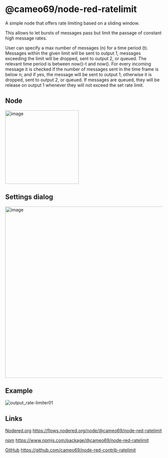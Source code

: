 # @cameo69/node-red-ratelimit
A simple node that offers rate limiting based on a sliding window.

This allows to let bursts of messages pass but limit the passage of constant high message rates.

User can specify a max number of messages (n) for a time period (t).
Messages within the given limit will be sent to output 1, messages exceeding the limit will be dropped, sent to output 2, or queued.
The relevant time period is between now()-t and now().
For every incoming message it is checked if the number of messages sent in the time frame is below n; and if yes, the message will be sent to output 1; otherwise it is dropped, sent to output 2, or queued.
If messages are queued, they will be release on output 1 whenever they will not exceed the set rate limit.

## Node

<img width="235" alt="image" src="https://user-images.githubusercontent.com/44269764/225152504-e0ed9da0-5078-44aa-959d-f0a80908a3b2.png">

## Settings dialog

<img width="547" alt="image" src="https://user-images.githubusercontent.com/44269764/226915998-d6169ecd-993d-489c-ac19-664db87fc5e9.png">

## Example

![output_rate-limiter01](https://user-images.githubusercontent.com/44269764/225151405-70633686-777a-4feb-a8ae-2521ec78e505.gif)

## Links

[Nodered.org](https://flows.nodered.org/node/@cameo69/node-red-ratelimit) https://flows.nodered.org/node/@cameo69/node-red-ratelimit

[npm](https://www.npmjs.com/package/@cameo69/node-red-ratelimit) https://www.npmjs.com/package/@cameo69/node-red-ratelimit

[GitHub](https://github.com/cameo69/node-red-contrib-ratelimit) https://github.com/cameo69/node-red-contrib-ratelimit

